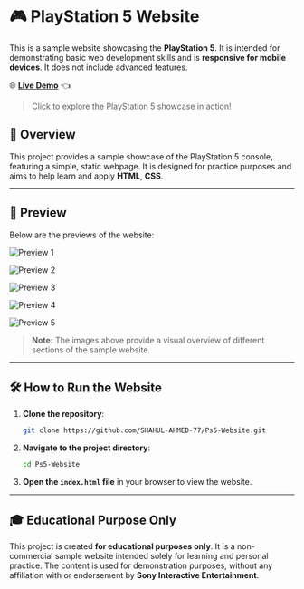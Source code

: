 # 🎮 PlayStation 5 Website  

This is a sample website showcasing the **PlayStation 5**. It is intended for demonstrating basic web development skills and is **responsive for mobile devices**. It does not include advanced features.

🌐 **[Live Demo](https://ps5-website.vercel.app/)** 👈  
> Click to explore the PlayStation 5 showcase in action!



## 🚀 Overview

This project provides a sample showcase of the PlayStation 5 console, featuring a simple, static webpage. It is designed for practice purposes and aims to help learn and apply **HTML**, **CSS**.

---

## 📸 Preview

Below are the previews of the website:

![Preview 1](Preview/one.png)

![Preview 2](Preview/two.png)

![Preview 3](Preview/three.png)

![Preview 4](Preview/four.png)

![Preview 5](Preview/five.png)

> **Note:** The images above provide a visual overview of different sections of the sample website.

---

## 🛠️ How to Run the Website

1. **Clone the repository**:
   ```sh
   git clone https://github.com/SHAHUL-AHMED-77/Ps5-Website.git
   ```

2. **Navigate to the project directory**:
   ```sh
   cd Ps5-Website
   ```

3. **Open the `index.html` file** in your browser to view the website.

---

## 🎓 Educational Purpose Only

This project is created **for educational purposes only**. It is a non-commercial sample website intended solely for learning and personal practice. The content is used for demonstration purposes, without any affiliation with or endorsement by **Sony Interactive Entertainment**.

